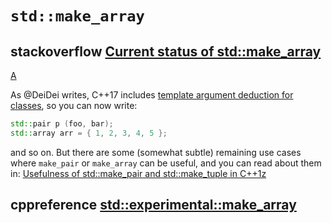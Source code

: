 # `std::make_array`



## stackoverflow [Current status of std::make_array](https://stackoverflow.com/questions/50942556/current-status-of-stdmake-array)



[A](https://stackoverflow.com/a/50943029)

As @DeiDei writes, C++17 includes [template argument deduction for classes](http://www.open-std.org/jtc1/sc22/wg21/docs/papers/2016/p0091r3.html), so you can now write:

```cpp
std::pair p (foo, bar);
std::array arr = { 1, 2, 3, 4, 5 };
```

and so on. But there are some (somewhat subtle) remaining use cases where `make_pair` or `make_array` can be useful, and you can read about them in: [Usefulness of std::make_pair and std::make_tuple in C++1z](https://stackoverflow.com/questions/43875420/usefulness-of-stdmake-pair-and-stdmake-tuple-in-c1)





## cppreference [std::experimental::make_array](https://en.cppreference.com/w/cpp/experimental/make_array)